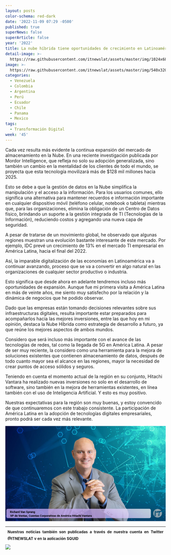 ```yaml
---
layout: posts
color-schema: red-dark
date: '2022-11-09 07:29 -0500'
published: true
superNews: false
superArticle: false
year: '2022'
title: La nube híbrida tiene oportunidades de crecimiento en Latinoamérica
detail-image: >-
  https://raw.githubusercontent.com/itnewslat/assets/master/img/1024x680/Richard-Van-Sprang-g.jpg
image: >-
  https://raw.githubusercontent.com/itnewslat/assets/master/img/540x320/Richard-Van-Sprang-p.jpg
categories:
  - Venezuela
  - Colombia
  - Argentina
  - Perú
  - Ecuador
  - Chile
  - Panama
  - Mexico
tags:
  - Transformación Digital
week: '45'
---
```

Cada vez resulta más evidente la continua expansión del mercado de almacenamiento en la Nube. En una reciente investigación publicada por Mordor Intelligence, que refleja no solo su adopción generalizada, sino también un cambio en la mentalidad de los clientes de todo el mundo, se proyecta que esta tecnología movilizará más de $128 mil millones hacia 2025.

Esto se debe a que la gestión de datos en la Nube simplifica la manipulación y el acceso a la información. Para los usuarios comunes, ello significa una alternativa para mantener recuerdos e información importante en cualquier dispositivo móvil (teléfono celular, notebook o tableta) mientras que, para las organizaciones, elimina la obligación de un Centro de Datos físico, brindando un suporte a la gestión integrada de TI (Tecnologías de la Información), reduciendo costos y agregando una nueva capa de seguridad.

A pesar de tratarse de un movimiento global, he observado que algunas regiones muestran una evolución bastante interesante de este mercado. Por ejemplo, IDC prevé un crecimiento de 13% en el mercado TI empresarial en América Latina, hacia el final del 2022.

Así, la imparable digitalización de las economías en Latinoamérica va a continuar avanzando, proceso que se va a convertir en algo natural en las organizaciones de cualquier sector productivo o industria.

Esto significa que desde ahora en adelante tendremos incluso más oportunidades de expansión. Aunque fue mi primera visita a América Latina en más de veinte años, me siento muy satisfecho por la relación y la dinámica de negocios que he podido observar.

Dado que las empresas están tomando decisiones relevantes sobre sus infraestructuras digitales, resulta importante estar preparados para acompañarlos hacia las mejores inversiones, entre las que hoy en mi opinión, destaca la Nube Híbrida como estrategia de desarrollo a futuro, ya que reúne los mejores aspectos de ambos mundos.

Considero que será incluso más importante con el avance de las tecnologías de redes, tal como la llegada de 5G en América Latina. A pesar de ser muy reciente, la considero como una herramienta para la mejora de soluciones existentes que contienen almacenamiento de datos, después de todo cuanto mayor sea el alcance en las regiones, mayor la necesidad de crear puntos de acceso sólidos y seguros.

Teniendo en cuenta el momento actual de la región en su conjunto, Hitachi Vantara ha realizado nuevas inversiones no solo en el desarrollo de software, sino también en la mejora de herramientas existentes, en línea también con el uso de Inteligencia Artificial. Y esto es muy positivo.
 
Nuestras expectativas para la región son muy buenas, y estoy convencido de que continuaremos con este trabajo consistente. La participación de América Latina en la adopción de tecnologías digitales empresariales, pronto podrá ser cada vez más relevante.

![](https://raw.githubusercontent.com/itnewslat/assets/master/img/540x320/Richard-Van-Sprang-p.jpg)

<table style="height: 42px;" width="569">
<tbody>
<tr>
<td style="text-align: justify;"><sub><strong>Nuestras noticias también son publicadas a través de nuestra cuenta en Twitter <a href="https://twitter.com/itnewslat?lang=es">@ITNEWSLAT</a> y en la aplicación <a href="https://squidapp.co/en/">SQUID</a></strong></sub></td>
</tr>
</tbody>
</table>

<img src="https://tracker.metricool.com/c3po.jpg?hash=56f88a41e39ab42c063cc51676587a04"/>